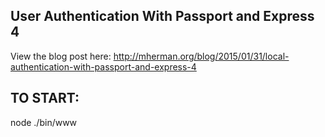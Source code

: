 ## User Authentication With Passport and Express 4

View the blog post here: http://mherman.org/blog/2015/01/31/local-authentication-with-passport-and-express-4


## TO START: 
node ./bin/www
